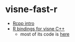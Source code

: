 visne-fast-r
=============

- [Rcpp intro](http://dirk.eddelbuettel.com/code/rcpp.html)
- [R bindings for visne C++](https://github.com/jkrijthe/Rtsne)
    - most of its code is [here](https://github.com/jkrijthe/Rtsne/blob/master/R/Rtsne.R)
